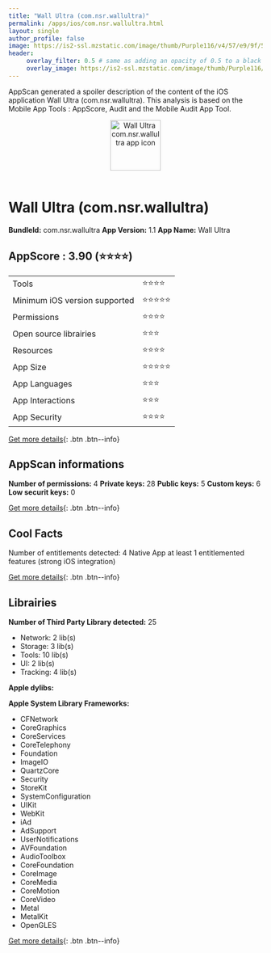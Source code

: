 ```yaml
---
title: "Wall Ultra (com.nsr.wallultra)"
permalink: /apps/ios/com.nsr.wallultra.html
layout: single
author_profile: false
image: https://is2-ssl.mzstatic.com/image/thumb/Purple116/v4/57/e9/9f/57e99f59-9ea6-6833-5d34-23e98f87145f/AppIcon-1x_U007emarketing-0-5-0-85-220.png/512x512bb.jpg
header: 
     overlay_filter: 0.5 # same as adding an opacity of 0.5 to a black background
     overlay_image: https://is2-ssl.mzstatic.com/image/thumb/Purple116/v4/57/e9/9f/57e99f59-9ea6-6833-5d34-23e98f87145f/AppIcon-1x_U007emarketing-0-5-0-85-220.png/512x512bb.jpg
---
```

AppScan generated a spoiler description of the content of the iOS application Wall Ultra (com.nsr.wallultra). This analysis is based on the Mobile App Tools : AppScore, Audit and the Mobile Audit App Tool.

  
  
<div style="text-align: center;"><img src="https://is2-ssl.mzstatic.com/image/thumb/Purple116/v4/57/e9/9f/57e99f59-9ea6-6833-5d34-23e98f87145f/AppIcon-1x_U007emarketing-0-5-0-85-220.png/512x512bb.jpg" width="100" height="100" alt="Wall Ultra com.nsr.wallultra app icon"></div></br>
  
# Wall Ultra (com.nsr.wallultra)

**BundleId:** com.nsr.wallultra
**App Version:** 1.1
**App Name:** Wall Ultra


## AppScore : 3.90 (⭐️⭐️⭐️⭐️) 

<table>
<tr><td> Tools </td><td> ⭐️⭐️⭐️⭐️ </td></tr>
<tr><td> Minimum iOS version supported </td><td> ⭐️⭐️⭐️⭐️⭐️ </td></tr>
<tr><td> Permissions </td><td> ⭐️⭐️⭐️⭐️ </td></tr>
<tr><td> Open source librairies </td><td> ⭐️⭐️⭐️ </td></tr>
<tr><td> Resources </td><td> ⭐️⭐️⭐️⭐️ </td></tr>
<tr><td> App Size </td><td> ⭐️⭐️⭐️⭐️⭐️ </td></tr>
<tr><td> App Languages </td><td> ⭐️⭐️⭐️ </td></tr>
<tr><td> App Interactions </td><td> ⭐️⭐️⭐️ </td></tr>
<tr><td> App Security </td><td> ⭐️⭐️⭐️⭐️ </td></tr>
</table>

[Get more details](/pricing.html){: .btn .btn--info}  
  
## AppScan informations 

**Number of permissions:** 4
**Private keys:** 28
**Public keys:** 5
**Custom keys:** 6
**Low securit keys:** 0
  
[Get more details](/pricing.html){: .btn .btn--info}

## Cool Facts

Number of entitlements detected: 4
Native App
at least 1 entitlemented features (strong iOS integration)
  
[Get more details](/pricing.html){: .btn .btn--info}

## Librairies 
**Number of Third Party Library detected:** 25
- Network: 2 lib(s)
- Storage: 3 lib(s)
- Tools: 10 lib(s)
- UI: 2 lib(s)
- Tracking: 4 lib(s)

**Apple dylibs:**


**Apple System Library Frameworks:**
- CFNetwork
- CoreGraphics
- CoreServices
- CoreTelephony
- Foundation
- ImageIO
- QuartzCore
- Security
- StoreKit
- SystemConfiguration
- UIKit
- WebKit
- iAd
- AdSupport
- UserNotifications
- AVFoundation
- AudioToolbox
- CoreFoundation
- CoreImage
- CoreMedia
- CoreMotion
- CoreVideo
- Metal
- MetalKit
- OpenGLES


  
[Get more details](/pricing.html){: .btn .btn--info}

